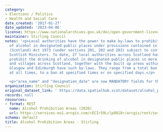 ```yaml
---
category:
- Elections / Politics
- Health and Social Care
date_created: '2017-01-27'
date_updated: '2023-04-06'
license: https://www.nationalarchives.gov.uk/doc/open-government-licence/version/3/
maintainer: Stirling Council
notes: '<p>Local authorities have the power to make by-laws to prohibit the drinking
  of alcohol in designated public places under provisions contained in the Local Government
  (Scotland) Act 1973 (under sections 201, 202 and 203) subject to confirmation by
  Scottish Ministers. To date, 27 local authorities across Scotland have by-laws which
  prohibit the drinking of alcohol in designated public places in more than 480 towns
  and villages across Scotland, together with the built up areas within the city of
  Glasgow and Edinburgh have such by-laws. They range from a total ban on drinking
  at all times, to a ban at specified times or on specified days.</p>

  <p>"area_name" and "designation_date" are now MANDATORY fields for this dataset.</p>'
organization: Stirling Council
original_dataset_link: ' https://data.spatialhub.scot/dataset/alcohol_prohibition_areas-st'
records: null
resources:
- format: REST
  name: Alcohol Prohibition Areas (2020)
  url: https://services-eu1.arcgis.com/cECIr59LclpO818r/arcgis/rest/services/regulation_and_environmental_health_alcohol_prohibition_areas_2020/FeatureServer/9/query?outFields=*&where=1%3D1
schema: default
title: Alcohol Prohibition Areas - Stirling
---
```


